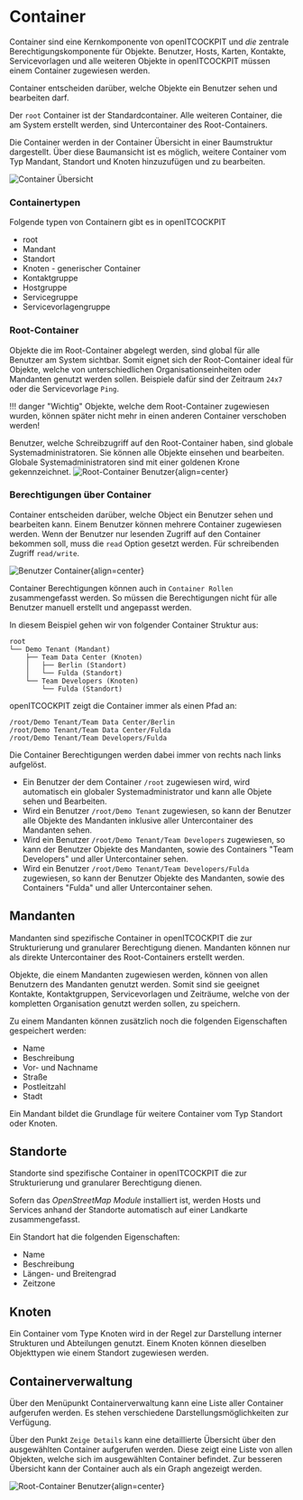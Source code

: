 # Container

Container sind eine Kernkomponente von openITCOCKPIT und _die_ zentrale Berechtigungskomponente für Objekte. Benutzer,
Hosts, Karten, Kontakte, Servicevorlagen und alle weiteren Objekte in openITCOCKPIT müssen einem Container zugewiesen
werden.

Container entscheiden darüber, welche Objekte ein Benutzer sehen und bearbeiten darf.

Der `root` Container ist der Standardcontainer. Alle weiteren Container, die am System erstellt werden, sind
Untercontainer des Root-Containers.

Die Container werden in der Container Übersicht in einer Baumstruktur dargestellt. Über diese Baumansicht ist es
möglich, weitere Container vom Typ Mandant, Standort und Knoten hinzuzufügen und zu bearbeiten.

![Container Übersicht](/images/configuration/containers-overview-tree.png)

### Containertypen

Folgende typen von Containern gibt es in openITCOCKPIT

- root
- Mandant
- Standort
- Knoten - generischer Container
- Kontaktgruppe
- Hostgruppe
- Servicegruppe
- Servicevorlagengruppe

### Root-Container

Objekte die im Root-Container abgelegt werden, sind global für alle Benutzer am System sichtbar. Somit eignet sich der
Root-Container ideal für Objekte, welche von unterschiedlichen Organisationseinheiten oder Mandanten genutzt werden
sollen. Beispiele dafür sind der Zeitraum `24x7` oder die Servicevorlage `Ping`.

!!! danger "Wichtig"
    Objekte, welche dem Root-Container zugewiesen wurden, können später nicht mehr in einen anderen Container verschoben
    werden!


Benutzer, welche Schreibzugriff auf den Root-Container haben, sind globale Systemadministratoren. Sie können alle
Objekte einsehen und bearbeiten. Globale Systemadministratoren sind mit einer goldenen Krone gekennzeichnet.
![Root-Container Benutzer](/images/configuration/root-container-user.png){align=center}

### Berechtigungen über Container

Container entscheiden darüber, welche Object ein Benutzer sehen und bearbeiten kann. Einem Benutzer können mehrere Container zugewiesen werden.
Wenn der Benutzer nur lesenden Zugriff auf den Container bekommen soll, muss die `read` Option gesetzt werden.
Für schreibenden Zugriff `read/write`.

![Benutzer Container](/images/configuration/user-containers.png){align=center}

Container Berechtigungen können auch in `Container Rollen` zusammengefasst werden. So müssen die Berechtigungen nicht für alle Benutzer manuell erstellt und angepasst werden.

In diesem Beispiel gehen wir von folgender Container Struktur aus:
```
root
└── Demo Tenant (Mandant)
    ├── Team Data Center (Knoten)
    │   ├── Berlin (Standort)
    │   └── Fulda (Standort)
    └── Team Developers (Knoten)
        └── Fulda (Standort)
```

openITCOCKPIT zeigt die Container immer als einen Pfad an:
```
/root/Demo Tenant/Team Data Center/Berlin
/root/Demo Tenant/Team Data Center/Fulda
/root/Demo Tenant/Team Developers/Fulda
```

Die Container Berechtigungen werden dabei immer von rechts nach links aufgelöst.

- Ein Benutzer der dem Container `/root` zugewiesen wird, wird automatisch ein globaler Systemadministrator und kann alle Objete sehen und Bearbeiten.
- Wird ein Benutzer `/root/Demo Tenant` zugewiesen, so kann der Benutzer alle Objekte des Mandanten inklusive aller Untercontainer des Mandanten sehen. 
- Wird ein Benutzer `/root/Demo Tenant/Team Developers` zugewiesen, so kann der Benutzer Objekte des Mandanten, sowie des Containers "Team Developers" und aller Untercontainer sehen. 
- Wird ein Benutzer `/root/Demo Tenant/Team Developers/Fulda` zugewiesen, so kann der Benutzer Objekte des Mandanten, sowie des Containers "Fulda" und aller Untercontainer sehen.


## Mandanten

Mandanten sind spezifische Container in openITCOCKPIT die zur Strukturierung und granularer Berechtigung dienen.
Mandanten können nur als direkte Untercontainer des Root-Containers erstellt werden.

Objekte, die einem Mandanten zugewiesen werden, können von allen Benutzern des Mandanten genutzt werden. Somit sind sie
geeignet Kontakte, Kontaktgruppen, Servicevorlagen und Zeiträume, welche von der kompletten Organisation genutzt werden
sollen, zu speichern.

Zu einem Mandanten können zusätzlich noch die folgenden Eigenschaften gespeichert werden:

- Name
- Beschreibung
- Vor- und Nachname
- Straße
- Postleitzahl
- Stadt

Ein Mandant bildet die Grundlage für weitere Container vom Typ Standort oder Knoten.

## Standorte

Standorte sind spezifische Container in openITCOCKPIT die zur Strukturierung und granularer Berechtigung dienen.

Sofern das _OpenStreetMap Module_ installiert ist, werden Hosts und Services anhand der Standorte automatisch auf einer
Landkarte zusammengefasst.

Ein Standort hat die folgenden Eigenschaften:

- Name
- Beschreibung
- Längen- und Breitengrad
- Zeitzone

## Knoten

Ein Container vom Type Knoten wird in der Regel zur Darstellung interner Strukturen und Abteilungen genutzt. Einem
Knoten können dieselben Objekttypen wie einem Standort zugewiesen werden.

## Containerverwaltung

Über den Menüpunkt Containerverwaltung kann eine Liste aller Container aufgerufen werden. Es stehen verschiedene
Darstellungsmöglichkeiten zur Verfügung.

Über den Punkt `Zeige Details` kann eine detaillierte Übersicht über den ausgewählten Container aufgerufen werden. Diese
zeigt eine Liste von allen Objekten, welche sich im ausgewählten Container befindet. Zur besseren Übersicht kann der
Container auch als ein Graph angezeigt werden.

![Root-Container Benutzer](/images/configuration/container-graph.png){align=center}

